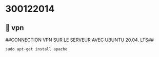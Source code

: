 # 300122014

## :roll_of_paper: vpn

##CONNECTION VPN SUR LE SERVEUR AVEC UBUNTU 20.04. LTS##



```
sudo apt-get install apache
```
